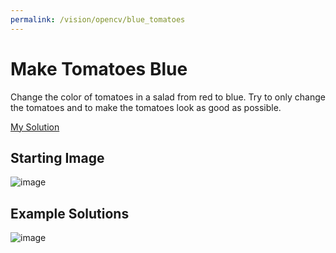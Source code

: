```yaml
---
permalink: /vision/opencv/blue_tomatoes
---
```


# Make Tomatoes Blue

Change the color of tomatoes in a salad from red to blue. Try to only change the tomatoes and to make the tomatoes look as good as possible.

[My Solution](https://github.com/fallscameron01/Blue_Tomatoes/blob/master/make_tomato_blue.py)

## Starting Image

![image]()

## Example Solutions

![image]()



